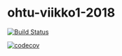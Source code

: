 # ohtu-viikko1-2018

[![Build Status](https://travis-ci.org/strax/ohtu-viikko1-2018.svg?branch=master)](https://travis-ci.org/strax/ohtu-viikko1-2018)

[![codecov](https://codecov.io/gh/strax/ohtu-viikko1-2018/branch/master/graph/badge.svg)](https://codecov.io/gh/strax/ohtu-viikko1-2018)
